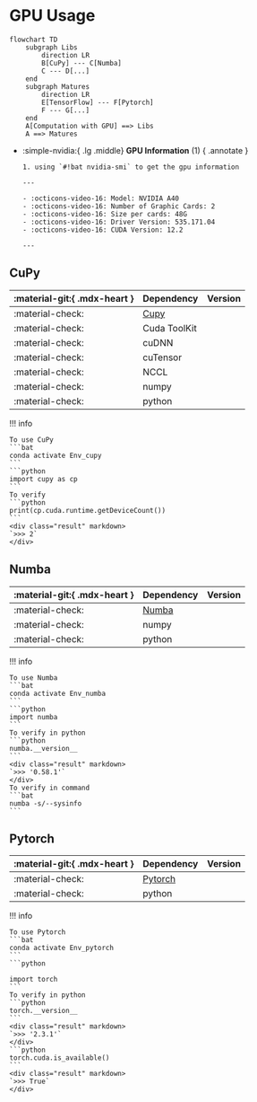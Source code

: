 # GPU Usage

```mermaid
flowchart TD
    subgraph Libs
        direction LR
        B[CuPy] --- C[Numba]
        C --- D[...]
    end
    subgraph Matures
        direction LR
        E[TensorFlow] --- F[Pytorch]
        F --- G[...]
    end
    A[Computation with GPU] ==> Libs
    A ==> Matures
```

<div class="grid cards" markdown>

- :simple-nvidia:{ .lg .middle} **GPU Information** (1)
  { .annotate }

      1. using `#!bat nvidia-smi` to get the gpu information

      ---

      - :octicons-video-16: Model: NVIDIA A40
      - :octicons-video-16: Number of Graphic Cards: 2
      - :octicons-video-16: Size per cards: 48G
      - :octicons-video-16: Driver Version: 535.171.04
      - :octicons-video-16: CUDA Version: 12.2

      ---

  </div>

## CuPy

| :material-git:{ .mdx-heart } | Dependency                                         | Version                       |
| ---------------------------- | -------------------------------------------------- | ----------------------------- |
| :material-check:             | [Cupy](https://docs.cupy.dev/en/stable/index.html) | <!-- md:version 13.1.0 -->    |
| :material-check:             | Cuda ToolKit                                       | <!-- md:version 12.5.40 -->   |
| :material-check:             | cuDNN                                              | <!-- md:version 8.9.7.29 --> |
| :material-check:             | cuTensor                                           | <!-- md:version 2.0.1.2 -->   |
| :material-check:             | NCCL                                               | <!-- md:version 2.21.5.1 -->  |
| :material-check:             | numpy                                              | <!-- md:version 1.26.4 -->    |
| :material-check:             | python                                             | <!-- md:version 3.12.3 -->    |

!!! info

    To use CuPy
    ```bat
    conda activate Env_cupy
    ```
    ```python
    import cupy as cp
    ```
    To verify
    ```python
    print(cp.cuda.runtime.getDeviceCount())
    ```
    <div class="result" markdown>
    `>>> 2`
    </div>

## Numba

| :material-git:{ .mdx-heart } | Dependency                                                         | Version                    |
| ---------------------------- | ------------------------------------------------------------------ | -------------------------- |
| :material-check:             | [Numba](https://numba.pydata.org/numba-doc/latest/user/index.html) | <!-- md:version 0.59.1 --> |
| :material-check:             | numpy                                                              | <!-- md:version 1.26.4 --> |
| :material-check:             | python                                                             | <!-- md:version 3.12.3 --> |

!!! info

    To use Numba
    ```bat
    conda activate Env_numba
    ```
    ```python
    import numba
    ```
    To verify in python
    ```python
    numba.__version__
    ```
    <div class="result" markdown>
    `>>> '0.58.1'`
    </div>
    To verify in command
    ```bat
    numba -s/--sysinfo
    ```

## Pytorch

| :material-git:{ .mdx-heart } | Dependency                     | Version                        |
| ---------------------------- | ------------------------------ | ------------------------------ |
| :material-check:             | [Pytorch](https://pytorch.org) | <!-- md:version 2.3.1+cudaversion 12.5--> |
| :material-check:             | python                         | <!-- md:version 3.12.3 -->     |

!!! info

    To use Pytorch
    ```bat
    conda activate Env_pytorch
    ```
    ```python

    import torch
    ```
    To verify in python
    ```python
    torch.__version__
    ```
    <div class="result" markdown>
    `>>> '2.3.1'`
    </div>
    ```python
    torch.cuda.is_available()
    ```
    <div class="result" markdown>
    `>>> True`
    </div>
